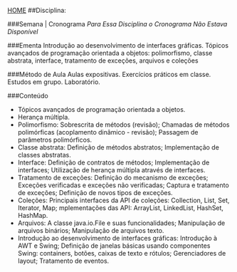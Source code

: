 [HOME](https://github.com/lucastafarelbs/Ensino-Superior-de-Informatica-GRATUITO) 
##Disciplina: 

###Semana | Cronograma
*Para Essa Disciplina o Cronograma Não Estava Disponível*

###Ementa
Introdução ao desenvolvimento de interfaces gráficas. Tópicos avançados de programação orientada a objetos: polimorfismo, classe abstrata, interface, tratamento de exceções, arquivos e coleções

###Método de Aula
Aulas expositivas. Exercícios práticos em classe. Estudos em grupo. Laboratório.

###Conteúdo
- Tópicos avançados de programação orientada a objetos.
- Herança múltipla.
- Polimorfismo: Sobrescrita de métodos (revisão); Chamadas de métodos polimórficas (acoplamento dinâmico - revisão); Passagem de parâmetros polimórficos.
- Classe abstrata: Definição de métodos abstratos; Implementação de classes abstratas.
- Interface: Definição de contratos de métodos; Implementação de interfaces; Utilização de herança múltipla através de interfaces.
- Tratamento de exceções: Definição do mecanismo de exceções; Exceções verificadas e exceções não verificadas; Captura e tratamento de exceções; Definição de novos tipos de exceções.
- Coleções: Principais interfaces da API de coleções: Collection, List, Set, Iterator, Map; mplementações das API: ArrayList, LinkedList, HashSet, HashMap.
- Arquivos: A classe java.io.File e suas funcionalidades; Manipulação de arquivos binários; Manipulação de arquivos texto.
- Introdução ao desenvolvimento de interfaces gráficas: Introdução à AWT e Swing; Definição de janelas básicas usando componentes Swing: containers, botões, caixas de texto e rótulos; Gerenciadores de layout; Tratamento de eventos.